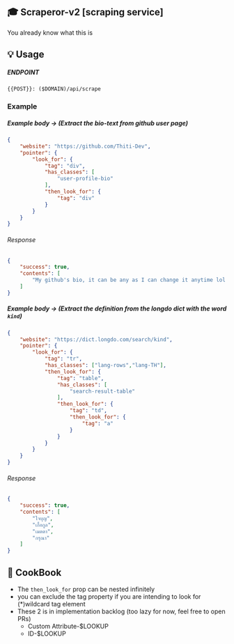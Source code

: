 ## 🎓 Scraperor-v2 [scraping service]

You already know what this is

## 💡 Usage
##### ENDPOINT
```url
{{POST}}: ($DOMAIN)/api/scrape
```
### Example
##### Example body -> (Extract the bio-text from github user page)
```json
{
    "website": "https://github.com/Thiti-Dev",
    "pointer": {
        "look_for": {
            "tag": "div",
            "has_classes": [
                "user-profile-bio"
            ],
            "then_look_for": {
                "tag": "div"
            }
        }
    }
}
```

###### Response
```json
{
    "success": true,
    "contents": [
        "My github's bio, it can be any as I can change it anytime lol but for now at this commit date it was `I'm backkkk`",
    ]
}
```


##### Example body -> (Extract the definition from the longdo dict with the word ```kind```)
```json
{
    "website": "https://dict.longdo.com/search/kind",
    "pointer": {
        "look_for": {
            "tag": "tr",
            "has_classes": ["lang-rows","lang-TH"],
            "then_look_for": {
                "tag": "table",
                "has_classes": [
                    "search-result-table"
                ],
                "then_look_for": {
                    "tag": "td",
                    "then_look_for": {
                        "tag": "a"
                    }
                }
            }
        }
    }
}
```

###### Response
```json
{
    "success": true,
    "contents": [
        "ใจบุญ",
        "เกื้อกูล",
        "เมตตา",
        "กรุณา"
    ]
}
```

## 📕 CookBook
- The ```then_look_for``` prop can be nested infinitely
- you can exclude the tag property if you are intending to look for (*)wildcard tag element
- These 2 is in implementation backlog (too lazy for now, feel free to open PRs)
   - Custom Attribute-$LOOKUP
   - ID-$LOOKUP
